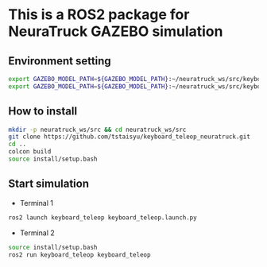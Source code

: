# This is a ROS2 package for NeuraTruck GAZEBO simulation

## Environment setting
```bash 
export GAZEBO_MODEL_PATH=${GAZEBO_MODEL_PATH}:~/neuratruck_ws/src/keyboard_teleop_neuratruck/model
export GAZEBO_MODEL_PATH=${GAZEBO_MODEL_PATH}:~/neuratruck_ws/src/keyboard_teleop_neuratruck/meshes
```

## How to install

```bash
mkdir -p neuratruck_ws/src && cd neuratruck_ws/src
git clone https://github.com/tstaisyu/keyboard_teleop_neuratruck.git
cd ..
colcon build
source install/setup.bash
```

## Start simulation

* Terminal 1
```bash
ros2 launch keyboard_teleop keyboard_teleop.launch.py
```

* Terminal 2
```bash
source install/setup.bash
ros2 run keyboard_teleop keyboard_teleop
```